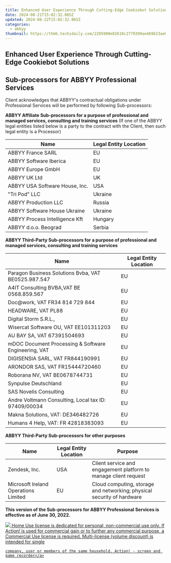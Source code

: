 ```yaml
---
title: Enhanced User Experience Through Cutting-Edge Cookiebot Solutions
date: 2024-08-21T15:02:32.065Z
updated: 2024-08-22T15:02:32.065Z
categories:
  - abbyy
thumbnail: https://thmb.techidaily.com/2205900e82610c2779399ae469623ae027920f8a8a6cd21a0ae3357ed65bdbc2.jpg
---
```


## Enhanced User Experience Through Cutting-Edge Cookiebot Solutions

## Sub-processors for ABBYY Professional Services

Client acknowledges that ABBYY's contractual obligations under Professional Services will be performed by following Sub-processors:

**ABBYY Affiliate Sub-processors for a purpose of professional and managed services, consulting and training services** (If one of the ABBYY legal entities listed below is a party to the contract with the Client, then such legal entity is a Processor)

| **Name**                       | **Legal Entity Location** |
| ------------------------------ | ------------------------- |
| ABBYY France SARL              | EU                        |
| ABBYY Software Iberica         | EU                        |
| ABBYY Europe GmbH              | EU                        |
| ABBYY UK Ltd                   | UK                        |
| ABBYY USA Software House, Inc. | USA                       |
| "Tri Pod" LLC                  | Ukraine                   |
| ABBYY Production LLC           | Russia                    |
| ABBYY Software House Ukraine   | Ukraine                   |
| ABBYY Process Intelligence Kft | Hungary                   |
| ABBYY d.o.o. Beograd           | Serbia                    |

**ABBYY Third-Party Sub-processors for a purpose of professional and managed services, consulting and training services**

| **Name**                                             | **Legal Entity Location** |
| ---------------------------------------------------- | ------------------------- |
| Paragon Business Solutions Bvba, VAT BE0525.987.547  | EU                        |
| A4IT Consulting BVBA,VAT BE 0568.859.567             | EU                        |
| Doc@work, VAT FR34 814 729 844                       | EU                        |
| HEADWARE, VAT PL88                                   | EU                        |
| Digital Storm S.R.L.,                                | EU                        |
| Wisercat Software OU, VAT EE101311203                | EU                        |
| AU BAY SA, VAT 67391504693                           | EU                        |
| mDOC Document Processing & Software Engineering, VAT | EU                        |
| DIGISENSIA SARL, VAT FR844190991                     | EU                        |
| ARONDOR SAS, VAT FR15444720460                       | EU                        |
| Roborana NV, VAT BE0678744731                        | EU                        |
| Synpulse Deutschland                                 | EU                        |
| SAS Novelis Consulting                               | EU                        |
| Andre Voltmann Consulting, Local tax ID: 97409/00034 | EU                        |
| Makna Solutions, VAT: DE346482726                    | EU                        |
| Humans 4 Help, VAT: FR 42818383093                   | EU                        |

**ABBYY Third-Party Sub-processors for other purposes**

| **Name**                             | **Legal Entity Location** | **Purpose**                                                            |
| ------------------------------------ | ------------------------- | ---------------------------------------------------------------------- |
| Zendesk, Inc.                        | USA                       | Client service and engagement platform to manage client request        |
| Microsoft Ireland Operations Limited | EU                        | Cloud computing, storage and networking; physical security of hardware |

**This version of the Sub-processors for ABBYY Professional Services is effective as of June 30, 2022.**



<ins class="adsbygoogle"
     style="display:block"
     data-ad-format="autorelaxed"
     data-ad-client="ca-pub-7571918770474297"
     data-ad-slot="1223367746"></ins>



<ins class="adsbygoogle"
     style="display:block"
     data-ad-client="ca-pub-7571918770474297"
     data-ad-slot="8358498916"
     data-ad-format="auto"
     data-full-width-responsive="true"></ins>

<!-- affiliate ads begin -->
<a href="https://checkout.mirillis.com/order/checkout.php?PRODS=4704640&QTY=1&AFFILIATE=108875&CART=1"> <img src="https://secure.avangate.com/images/merchant/547a5a56d43f6d40f9a6a2f76501d013/products/1_mirillis_action_boxshot_store_1x.jpg" border="0">
	Home Use license is dedicated for personal, non-commercial use only. 
	If Action! is used for commercial gain or to further any commercial purpose, 
	a Commercial Use license is required. Multi-license (volume discount) is intended for single 
 
	company, user or members of the same household. Action! - screen and game recorder</a>
<!-- affiliate ads end -->